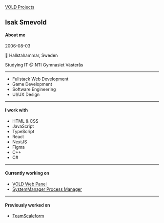 [VOLD Projects](https://github.com/VOLDProjects)
## Isak Smevold
#### About me
2006-08-03

📍 Hallstahammar, Sweden

Studying IT @ NTI Gymnasiet Västerås
____

* Fullstack Web Development
* Game Development
* Software Engineering
* UI/UX Design

____
#### I work with
* HTML & CSS
* JavaScript
* TypeScript
* React
* NextJS
* Figma
* C++
* C#



____
#### Currently working on
* [VOLD Web Panel](https://github.com/smevold/VOLD)
* [SystemManager Process Manager](https://github.com/SystemMonitorTools)
____
#### Previously worked on
* [TeamScaleform](https://github.com/TeamSCALEFORM/scaleform)




